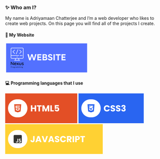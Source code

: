 ### ✨ Who am I?
My name is Adriyamaan Chatterjee and I’m a web developer who likes to create web projects. On this page you will find all of the projects I create.

#### 🔗 My Website
[![Website](./assets/WEBSITE.svg)](nexuscoder.net)

#### 💻 Programming languages that I use
![HTML5](./assets/html.svg) ![CSS3](./assets/css.svg) ![JavaScript](./assets/javascript.svg)
